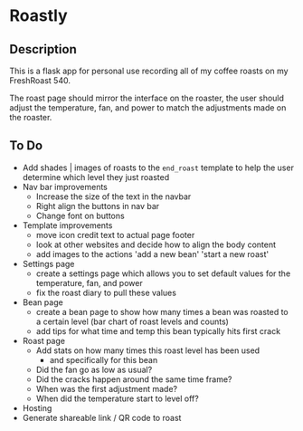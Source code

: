 # Roastly

## Description

This is a flask app for personal use recording all of my coffee roasts on my FreshRoast 540.

The roast page should mirror the interface on the roaster, the user should adjust the temperature, fan, and power to match the adjustments made on the roaster.

## To Do

- Add shades | images of roasts to the `end_roast` template to help the user determine which level they just roasted
- Nav bar improvements
    - Increase the size of the text in the navbar
    - Right align the buttons in nav bar
    - Change font on buttons
- Template improvements
    - move icon credit text to actual page footer
    - look at other websites and decide how to align the body content
    - add images to the actions 'add a new bean' 'start a new roast'
- Settings page
    - create a settings page which allows you to set default values for the temperature, fan, and power
    - fix the roast diary to pull these values
- Bean page
    - create a bean page to show how many times a bean was roasted to a certain level (bar chart of roast levels and counts)
    - add tips for what time and temp this bean typically hits first crack
- Roast page
    - Add stats on how many times this roast level has been used
        - and specifically for this bean
    - Did the fan go as low as usual?
    - Did the cracks happen around the same time frame?
    - When was the first adjustment made?
    - When did the temperature start to level off?
- Hosting
- Generate shareable link / QR code to roast